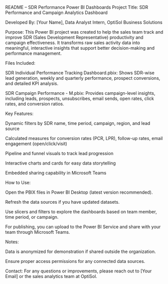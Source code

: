 README – SDR Performance Power BI Dashboards
Project Title:
SDR Performance and Campaign Analytics Dashboard

Developed By:
[Your Name], Data Analyst Intern, OptiSol Business Solutions

Purpose:
This Power BI project was created to help the sales team track and improve SDR (Sales Development Representative) productivity and campaign effectiveness. It transforms raw sales activity data into meaningful, interactive insights that support better decision-making and performance management.

Files Included:

SDR Individual Performance Tracking Dashboard.pbix: Shows SDR-wise lead generation, weekly and quarterly performance, prospect conversions, and detailed KPI analysis.

SDR Campaign Performance - M.pbix: Provides campaign-level insights, including leads, prospects, unsubscribes, email sends, open rates, click rates, and conversion ratios.

Key Features:

Dynamic filters by SDR name, time period, campaign, region, and lead source

Calculated measures for conversion rates (PCR, LPR), follow-up rates, email engagement (open/click/visit)

Pipeline and funnel visuals to track lead progression

Interactive charts and cards for easy data storytelling

Embedded sharing capability in Microsoft Teams

How to Use:

Open the PBIX files in Power BI Desktop (latest version recommended).

Refresh the data sources if you have updated datasets.

Use slicers and filters to explore the dashboards based on team member, time period, or campaign.

For publishing, you can upload to the Power BI Service and share with your team through Microsoft Teams.

Notes:

Data is anonymized for demonstration if shared outside the organization.

Ensure proper access permissions for any connected data sources.

Contact:
For any questions or improvements, please reach out to [Your Email] or the sales analytics team at OptiSol.
